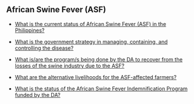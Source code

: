 ## African Swine Fever (ASF)


 - [What is the current status of African Swine Fever (ASF) in the Philippines?](/african-swine-fever-asf/what-is-the-current-status-of-african-swine-fever-(asf)-in-the-philippines)
    
 - [What is the government strategy in managing, containing, and controlling the disease?](/african-swine-fever-asf/what-is-the-government-strategy-in-managing-containing-and-controlling-the-disease)
    
 - [What is/are the program/s being done by the DA to recover from the losses of the swine industry due to the ASF?](/african-swine-fever-asf/what-isare-the-programs-being-done-by-the-da-to-recover-from-the-losses-of-the-swine-industry-due-to)
    
 - [What are the alternative livelihoods for the ASF-affected farmers?](/african-swine-fever-asf/what-are-the-alternative-livelihoods-for-the-asf-affected-farmers)
    
 - [What is the status of the African Swine Fever Indemnification Program funded by the DA?](/african-swine-fever-asf/what-is-the-status-of-the-african-swine-fever-indemnification-program-funded-by-the-da)
    
